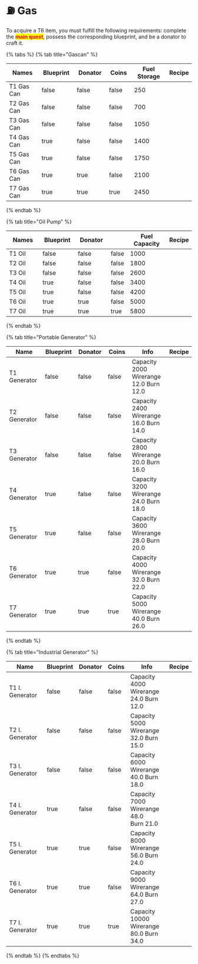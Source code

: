 # ⛽ Gas

To acquire a T6 item, you must fulfill the following requirements: complete the <mark style="color:red;">**main quest**</mark>, possess the corresponding blueprint, and be a donator to craft it.

{% tabs %}
{% tab title="Gascan" %}


<table><thead><tr><th width="123">Names</th><th width="104" data-type="checkbox">Blueprint</th><th width="97" data-type="checkbox">Donator</th><th width="72" data-type="checkbox">Coins</th><th width="133">Fuel Storage</th><th>Recipe</th></tr></thead><tbody><tr><td><img src="../../.gitbook/assets/T1Gas_11800 (1).png" alt="" data-size="line">T1 Gas Can</td><td>false</td><td>false</td><td>false</td><td>250</td><td></td></tr><tr><td><img src="../../.gitbook/assets/T2Gas_11801 (1).png" alt="" data-size="line">T2 Gas Can</td><td>false</td><td>false</td><td>false</td><td>700</td><td></td></tr><tr><td><img src="../../.gitbook/assets/T3Gas_11802 (1).png" alt="" data-size="line">T3 Gas Can</td><td>false</td><td>false</td><td>false</td><td>1050</td><td></td></tr><tr><td><img src="../../.gitbook/assets/T4Gas_11803 (1).png" alt="" data-size="line">T4 Gas Can</td><td>true</td><td>false</td><td>false</td><td>1400</td><td></td></tr><tr><td><img src="../../.gitbook/assets/T5Gas_11804 (1).png" alt="" data-size="line">T5 Gas Can</td><td>true</td><td>false</td><td>false</td><td>1750</td><td></td></tr><tr><td><img src="../../.gitbook/assets/T6Gas_11805 (1).png" alt="" data-size="line">T6 Gas Can</td><td>true</td><td>true</td><td>false</td><td>2100</td><td></td></tr><tr><td><img src="../../.gitbook/assets/T7Gas_11806.png" alt="" data-size="line">T7 Gas Can</td><td>true</td><td>true</td><td>true</td><td>2450</td><td></td></tr></tbody></table>


{% endtab %}

{% tab title="Oil Pump" %}


<table><thead><tr><th width="126.66666666666666">Names</th><th width="103" data-type="checkbox">Blueprint</th><th width="100" data-type="checkbox">Donator</th><th data-type="checkbox"></th><th width="143">Fuel Capacity</th><th>Recipe</th></tr></thead><tbody><tr><td><img src="../../.gitbook/assets/T1Oil_17110.png" alt="" data-size="line">T1 Oil</td><td>false</td><td>false</td><td>false</td><td>1000</td><td></td></tr><tr><td><img src="../../.gitbook/assets/T2Oil_17111.png" alt="" data-size="line">T2 Oil</td><td>false</td><td>false</td><td>false</td><td>1800</td><td></td></tr><tr><td><img src="../../.gitbook/assets/T3Oil_17112.png" alt="" data-size="line">T3 Oil</td><td>false</td><td>false</td><td>false</td><td>2600</td><td></td></tr><tr><td><img src="../../.gitbook/assets/T4Oil_17113.png" alt="" data-size="line">T4 Oil</td><td>true</td><td>false</td><td>false</td><td>3400</td><td></td></tr><tr><td><img src="../../.gitbook/assets/T5Oil_17114.png" alt="" data-size="line">T5 Oil</td><td>true</td><td>false</td><td>false</td><td>4200</td><td></td></tr><tr><td><img src="../../.gitbook/assets/T6Oil_17115.png" alt="" data-size="line">T6 Oil</td><td>true</td><td>true</td><td>false</td><td>5000</td><td></td></tr><tr><td><img src="../../.gitbook/assets/T7Oil_17116.png" alt="" data-size="line">T7 Oil</td><td>true</td><td>true</td><td>true</td><td>5800</td><td></td></tr></tbody></table>
{% endtab %}

{% tab title="Portable Generator" %}


<table><thead><tr><th width="154.66666666666666">Name</th><th width="107" data-type="checkbox">Blueprint</th><th width="94" data-type="checkbox">Donator</th><th width="110" data-type="checkbox">Coins</th><th width="178">Info</th><th>Recipe</th></tr></thead><tbody><tr><td><img src="../../.gitbook/assets/T1Generator_17100.png" alt="" data-size="line">T1 Generator</td><td>false</td><td>false</td><td>false</td><td>Capacity        2000 Wirerange      12.0 Burn               12.0</td><td></td></tr><tr><td><img src="../../.gitbook/assets/T2Generator_17101.png" alt="" data-size="line">T2 Generator</td><td>false</td><td>false</td><td>false</td><td>Capacity        2400 Wirerange      16.0 Burn               14.0</td><td></td></tr><tr><td><img src="../../.gitbook/assets/T3Generator_17102.png" alt="" data-size="line">T3 Generator</td><td>false</td><td>false</td><td>false</td><td>Capacity        2800 Wirerange      20.0 Burn               16.0</td><td></td></tr><tr><td><img src="../../.gitbook/assets/T4Generator_17103.png" alt="" data-size="line">T4 Generator</td><td>true</td><td>false</td><td>false</td><td>Capacity        3200 Wirerange      24.0 Burn               18.0</td><td></td></tr><tr><td><img src="../../.gitbook/assets/T5Generator_17104.png" alt="" data-size="line">T5 Generator</td><td>true</td><td>false</td><td>false</td><td>Capacity        3600 Wirerange      28.0 Burn               20.0</td><td></td></tr><tr><td><img src="../../.gitbook/assets/T6Generator_17105.png" alt="" data-size="line">T6 Generator</td><td>true</td><td>true</td><td>false</td><td>Capacity        4000 Wirerange      32.0 Burn               22.0</td><td></td></tr><tr><td><img src="../../.gitbook/assets/T7Generator_17106.png" alt="" data-size="line">T7 Generator</td><td>true</td><td>true</td><td>true</td><td>Capacity        5000 Wirerange      40.0 Burn               26.0</td><td></td></tr></tbody></table>
{% endtab %}

{% tab title="Industrial Generator" %}


<table><thead><tr><th width="169">Name</th><th data-type="checkbox">Blueprint</th><th data-type="checkbox">Donator</th><th data-type="checkbox">Coins</th><th width="179">Info</th><th>Recipe</th></tr></thead><tbody><tr><td><img src="../../.gitbook/assets/T1Generator_17130.png" alt="" data-size="line"><br>T1 I. Generator</td><td>false</td><td>false</td><td>false</td><td>Capacity        4000<br>Wirerange      24.0 Burn               12.0</td><td></td></tr><tr><td><p><img src="../../.gitbook/assets/T2Generator_17131.png" alt="" data-size="line"></p><p>T2 I. Generator</p></td><td>false</td><td>false</td><td>false</td><td>Capacity        5000<br>Wirerange      32.0 Burn               15.0</td><td></td></tr><tr><td><img src="../../.gitbook/assets/T3Generator_17132.png" alt="" data-size="line"><br>T3 I. Generator</td><td>false</td><td>false</td><td>false</td><td>Capacity        6000<br>Wirerange      40.0 Burn               18.0</td><td></td></tr><tr><td><img src="../../.gitbook/assets/T4Generator_17133.png" alt="" data-size="line"><br>T4 I. Generator</td><td>true</td><td>false</td><td>false</td><td>Capacity        7000<br>Wirerange      48.0<br>Burn               21.0</td><td></td></tr><tr><td><img src="../../.gitbook/assets/T5Generator_17134.png" alt="" data-size="line"><br>T5 I. Generator</td><td>true</td><td>true</td><td>false</td><td>Capacity        8000<br>Wirerange      56.0 Burn               24.0</td><td></td></tr><tr><td><img src="../../.gitbook/assets/T6Generator_17135.png" alt="" data-size="line"><br>T6 I. Generator</td><td>true</td><td>true</td><td>false</td><td>Capacity        9000<br>Wirerange      64.0 Burn               27.0</td><td></td></tr><tr><td><img src="../../.gitbook/assets/T7Generator_17136.png" alt="" data-size="line"><br>T7 I. Generator</td><td>true</td><td>true</td><td>true</td><td>Capacity        10000<br>Wirerange      80.0 Burn               34.0</td><td></td></tr></tbody></table>
{% endtab %}
{% endtabs %}
